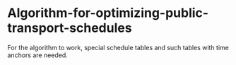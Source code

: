 # Algorithm-for-optimizing-public-transport-schedules

For the algorithm to work, special schedule tables and such tables with time anchors are needed.
